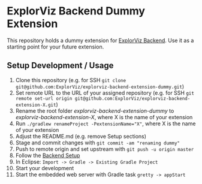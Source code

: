 # ExplorViz Backend Dummy Extension

This repository holds a dummy extension for [ExplorViz Backend](https://github.com/ExplorViz/explorviz-backend). Use it as a starting point for your future extension.

## Setup Development / Usage
1. Clone this repository (e.g. for SSH `git clone git@github.com:ExplorViz/explorviz-backend-extension-dummy.git`)
2. Set remote URL to the URL of your assigned repository (e.g. for SSH `git remote set-url origin git@github.com:ExplorViz/explorviz-backend-extension-X.git`)
3. Rename the root folder *explorviz-backend-extension-dummy* to *explorviz-backend-extension-X*, where X is the name of your extension
4. Run `./gradlew renameProject -PextensionName="X"`, where X is the name of your extension
4. Adjust the README.md (e.g. remove Setup sections)
5. Stage and commit changes with `git commit -am "renaming dummy"`
6. Push to remote origin and set upstream with `git push -u origin master`
7. Follow the [Backend Setup](https://github.com/ExplorViz/explorviz-backend#explorviz-backend)
8. In Eclipse: `Import -> Gradle -> Existing Gradle Project`
9. Start your development
10. Start the embedded web server with Gradle task `gretty -> appStart`
